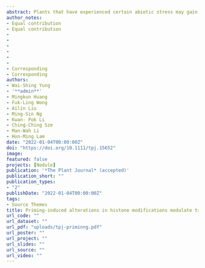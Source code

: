 ```yaml
---
abstract: Plants that have experienced certain abiotic stress may gain tolerance to a similar stress in subsequent exposure. This phenomenon, called priming, was observed here in soybean (Glycine max) seedlings exposed to salt stress. Time-course transcriptomic profiles revealed distinctively different transcriptional responses in the primed seedlings from those in the non-primed seedlings under high salinity stress, indicating a stress response strategy of repressing unhelpful biotic stress responses and focusing on the promotion of those responses important for salt tolerance. To identify histone marks altered by the priming salinity treatment, a genome-wide profiling of Histone 3 Lysine 4 dimethylation (H3K4me2), Histone 3 Lysine 4 trimethylation (H3K4me3), and Histone 3 Lysine 9 acetylation (H3K9ac) was performed. Our integrative analyses revealed that priming induced drastic alterations in these histone marks, which coordinately modified stress response, ion homeostasis and cell wall modification. Furthermore, transcriptional network analyses unveiled epigenetically modified networks which mediate the strategic downregulation of defense responses. Altering the histone acetylation status using a chemical inhibitor could elicit the priming-like transcriptional responses in non-primed seedlings, confirming the importance of histone marks in forming the priming response.
author_notes:
- Equal contribution
- Equal contribution
- 
- 
-
-
- 
- 
- Corresponding
- Corresponding
authors:
- Wai-Shing Yung
- '**admin**'
- Mingkun Huang
- Fuk-Ling Wong
- Ailin Liu
- Ming-Sin Ng
- Kwan- Pok Li
- Ching-Ching Sze
- Man-Wah Li
- Hon-Ming Lam
date: "2022-01-04T00:00:00Z"
doi: "https://doi.org/10.1111/tpj.15652"
image: 
featured: false
projects: [Nodule]
publication: '*The Plant Journal* (accepted)'
publication_short: ""
publication_types:
- "2"
publishDate: "2022-01-04T00:00:00Z"
tags:
- Source Themes
title: Priming-induced alterations in histone modifications modulate transcriptional responses in soybean under salt stress
url_code: ""
url_dataset: ""
url_pdf: "uploads/tpj-priminng.pdf"
url_poster: ""
url_project: ""
url_slides: ""
url_source: ""
url_video: ""
---
```





